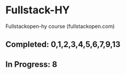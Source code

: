 # Fullstack-HY
Fullstackopen-hy course (fullstackopen.com)

## Completed: 0,1,2,3,4,5,6,7,9,13
## In Progress: 8